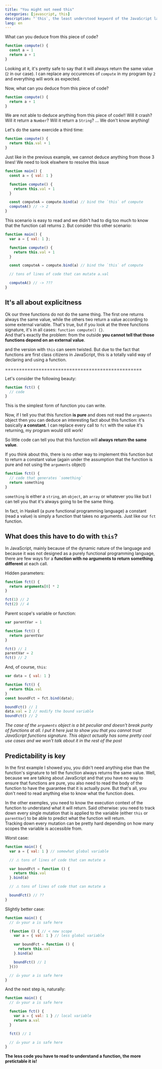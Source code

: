 ```yaml
---
title: "You might not need this"
categories: [javascript, this]
description: "`this`, the least understood keyword of the JavaScript language. What if I told you that you might not need it?"
lang: en
---
```


What can you deduce from this piece of code?

```javascript
function compute() {
  const a = 1
  return a + 1
}
```

Looking at it, it's pretty safe to say that it will always return the same value (`2` in our case). I can replace any occurences of `compute` in my program by `2` and everything will work as expected.

Now, what can you deduce from this piece of code?

```javascript
function compute() {
  return a + 1
}
```

We are not able to deduce anything from this piece of code!! Will it crash? Will it return a `Number`? Will it return a `String`? ... We don't know anything!

Let's do the same exercide a third time:

```javascript
function compute() {
  return this.val + 1
}
```

Just like in the previous example, we cannot deduce anything from those 3 lines! We need to look elswhere to resolve this issue

```javascript
function main() {
  const a = { val: 1 }

  function compute() {
    return this.val + 1
  }

  const computeA = compute.bind(a) // bind the `this` of compute
  computeA() // -> 2
}
```

This scenario is easy to read and we didn't had to dig too much to know that the function call returns `2`. But consider this other scenario:

```javascript
function main() {
  var a = { val: 1 };

  function compute() {
    return this.val + 1
  }

  const computeA = compute.bind(a) // bind the `this` of compute

  // tons of lines of code that can mutate a.val

  computeA() // -> ???
}
```

## It's all about explicitness

Ok our three functions do not do the same thing. The first one returns always the same value, while the others two return a value according to some external variable. That's true, but if you look at the three functions signature, it's in all cases: `function compute() {}`.  
And that's exactly the problem: from the outside **you cannot tell that those functions depend on an external value**.

and the version with `this` can seem twisted. But due to the fact that functions are first class citizens in JavaScript, this is a totally valid way of declaring and using a function.



=================================================

Let's consider the following beauty:

```javascript
function fct() {
  // code
}
```

This is the simplest form of function you can write.

Now, if I tell you that this function **is pure** and does not read the `arguments` object then you can deduce an interesting fact about this function: it's basically **a constant**. I can replace every call to `fct` with the value it's returning, my program would still work!

So little code can tell you that this function will **always return the same value**.

If you think about this, there is no other way to implement this function but to return a constant value (again under the assumption that the function is pure and not using the `arguments` object)

```javascript
function fct() {
  // code that generates `something`
  return something
}
```

`something` is either a `string`, an `object`, an `array` or whatever you like but I can tell you that it's always going to be the same thing.

In fact, in Haskell (a pure functional programming language) a constant (read a value) is simply a function that takes no arguments. Just like our `fct` function.

## What does this have to do with `this`?

In JavaScript, mainly because of the dynamic nature of the language and because it was not designed as a purely functional programming language, there are few ways for a **function with no arguments to return something different** at each call.

Hidden parameters:

```javascript
function fct() {
  return arguments[0] * 2
}

fct(1) // 2
fct(2) // 4
```

Parent scope's variable or function:

```javascript
var parentVar = 1

function fct() {
  return parentVar
}

fct() // 1
parentVar = 2
fct() // 2
```

And, of course, `this`:

```javascript
var data = { val: 1 }

function fct() {
  return this.val
}
const boundFct = fct.bind(data);

boundFct() // 1
data.val = 2 // modify the bound variable
boundFct() // 2
```

*The case of the `arguments` object is a bit peculiar and doesn't break purity of functions at all. I put it here just to show you that you cannot trust JavaScript functions signature. This object actually has some pretty cool use cases and we won't talk about it in the rest of the post*

## Predictability is key

In the first example I showed you, you didn't need anything else than the function's signature to tell the function always returns the same value. Well, because we are talking about JavaScript and that you have no way to ensure that functions are pure, you also need to read the body of the function to have the guarantee that it is actually pure. But that's all, you don't need to read anything else to know what the function does.

In the other exemples, you need to know the execution context of the function to understand what it will return. Said otherwise: you need to track down every single mutation that is applied to the variable (either `this` or `parentVar`) to be able to predict what the function will return.  
Tracking down every mutation can be pretty hard depending on how many scopes the variable is accessible from.

Worst case:

```javascript
function main() {
  var a = { val: 1 } // somewhat global variable

  // ⚠ tons of lines of code that can mutate a

  var boundFct = function () {
    return this.val
  }.bind(a)

  // ⚠ tons of lines of code that can mutate a

  boundFct() // ??
}
```

Slightly better case:

```javascript
function main() {
  // 👍 your a is safe here

  (function () { // < new scope
    var a = { val: 1 } // less global variable

    var boundFct = function () {
      return this.val
    }.bind(a)

    boundFct() // 1
  }())

  // 👍 your a is safe here
}
```

And the next step is, naturally:

```javascript
function main() {
  // 👍 your a is safe here

  function fct() {
    var a = { val: 1 } // local variable
    return a.val
  }

  fct() // 1

  // 👍 your a is safe here
}
```

**The less code you have to read to understand a function, the more pretictable it is!**
